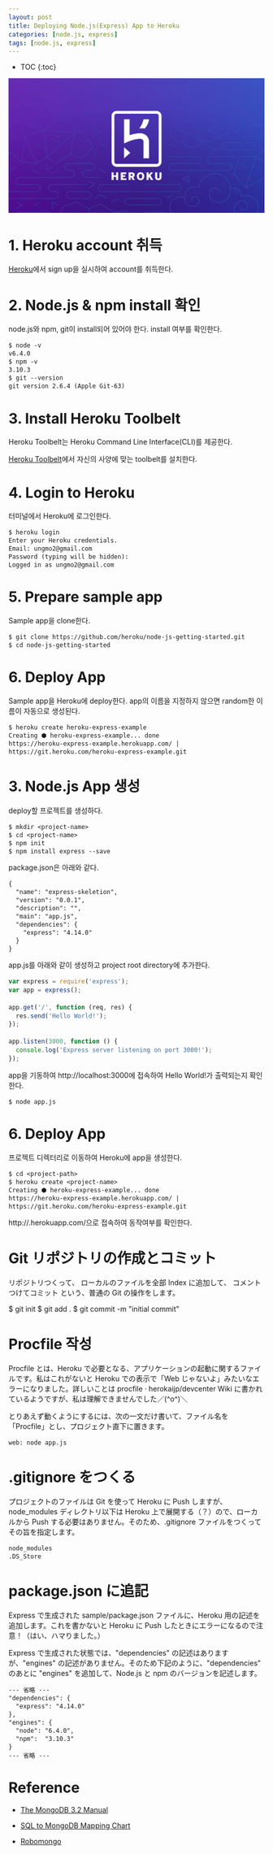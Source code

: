 ```yaml
---
layout: post
title: Deploying Node.js(Express) App to Heroku
categories: [node.js, express]
tags: [node.js, express]
---
```


* TOC
{:toc}

![Heroku Logo](/img/heroku-logo.png)

# 1. Heroku account 취득

[Heroku](https://www.heroku.com/)에서 sign up을 실시하여 account를 취득한다.

# 2. Node.js & npm install 확인

node.js와 npm, git이 install되어 있어야 한다. install 여부를 확인한다.

```
$ node -v
v6.4.0
$ npm -v
3.10.3
$ git --version
git version 2.6.4 (Apple Git-63)
```

# 3. Install Heroku Toolbelt

Heroku Toolbelt는 Heroku Command Line Interface(CLI)를 제공한다.

[Heroku Toolbelt](https://toolbelt.heroku.com/)에서 자신의 사양에 맞는 toolbelt를 설치한다.

# 4. Login to Heroku

터미널에서 Heroku에 로그인한다.

```
$ heroku login
Enter your Heroku credentials.
Email: ungmo2@gmail.com
Password (typing will be hidden):
Logged in as ungmo2@gmail.com
```

# 5. Prepare sample app

Sample app을 clone한다.

```
$ git clone https://github.com/heroku/node-js-getting-started.git
$ cd node-js-getting-started
```

# 6. Deploy App

Sample app을 Heroku에 deploy한다. app의 이름을 지정하지 않으면 random한 이름이 자동으로 생성된다.

```
$ heroku create heroku-express-example
Creating ⬢ heroku-express-example... done
https://heroku-express-example.herokuapp.com/ | https://git.heroku.com/heroku-express-example.git
```



# 3. Node.js App 생성

deploy할 프로젝트를 생성하다.

```
$ mkdir <project-name>
$ cd <project-name>
$ npm init
$ npm install express --save
```

package.json은 아래와 같다.

```
{
  "name": "express-skeletion",
  "version": "0.0.1",
  "description": "",
  "main": "app.js",
  "dependencies": {
    "express": "4.14.0"
  }
}
```

app.js를 아래와 같이 생성하고 project root directory에 추가한다.

```javascript
var express = require('express');
var app = express();

app.get('/', function (req, res) {
  res.send('Hello World!');
});

app.listen(3000, function () {
  console.log('Express server listening on port 3000!');
});
```

app을 기동하여 http://localhost:3000에 접속하여 Hello World!가 출력되는지 확인한다.

```
$ node app.js
```






# 6. Deploy App

프로젝트 디렉터리로 이동하여 Heroku에 app을 생성한다.

```
$ cd <project-path>
$ heroku create <project-name>
Creating ⬢ heroku-express-example... done
https://heroku-express-example.herokuapp.com/ | https://git.heroku.com/heroku-express-example.git
```

http://<project-name>.herokuapp.com/으로 접속하여 동작여부를 확인한다.


# Git リポジトリの作成とコミット

リポジトリつくって、
ローカルのファイルを全部 Index に追加して、
コメントつけてコミット
という、普通の Git の操作をします。

$ git init
$ git add .
$ git commit -m "initial commit"



# Procfile 작성

Procfile とは、Heroku で必要となる、アプリケーションの起動に関するファイルです。私はこれがないと Heroku での表示で「Web じゃないよ」みたいなエラーになりました。詳しいことは procfile · herokaijp/devcenter Wiki に書かれているようですが、私は理解できませんでした／(^o^)＼

とりあえず動くようにするには、次の一文だけ書いて、ファイル名を「Procfile」とし、プロジェクト直下に置きます。

```
web: node app.js
```

# .gitignore をつくる

プロジェクトのファイルは Git を使って Heroku に Push しますが、node_modules ディレクトリ以下は Heroku 上で展開する（？）ので、ローカルから Push する必要はありません。そのため、.gitignore ファイルをつくってその旨を指定します。

```
node_modules
.DS_Store
```

# package.json に追記

Express で生成された sample/package.json ファイルに、Heroku 用の記述を追加します。これを書かないと Heroku に Push したときにエラーになるので注意！（はい、ハマりました。）

Express で生成された状態では、"dependencies" の記述はありますが、"engines" の記述がありません。そのため下記のように、"dependencies" のあとに "engines" を追加して、Node.js と npm のバージョンを記述します。

```
--- 省略 ---
"dependencies": {
  "express": "4.14.0"
},
"engines": {
  "node": "6.4.0",
  "npm":  "3.10.3"
}
--- 省略 ---
```


# Reference

* [The MongoDB 3.2 Manual](https://docs.mongodb.com/manual/)

* [SQL to MongoDB Mapping Chart](https://docs.mongodb.com/manual/reference/sql-comparison/)

* [Robomongo](https://robomongo.org/)

